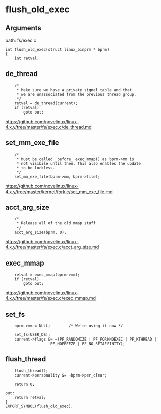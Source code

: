 flush_old_exec
========================================

Arguments
----------------------------------------

path: fs/exec.c
```
int flush_old_exec(struct linux_binprm * bprm)
{
    int retval;
```

de_thread
----------------------------------------

```
    /*
     * Make sure we have a private signal table and that
     * we are unassociated from the previous thread group.
     */
    retval = de_thread(current);
    if (retval)
        goto out;
```

https://github.com/novelinux/linux-4.x.y/tree/master/fs/exec.c/de_thread.md

set_mm_exe_file
----------------------------------------

```
    /*
     * Must be called _before_ exec_mmap() as bprm->mm is
     * not visibile until then. This also enables the update
     * to be lockless.
     */
    set_mm_exe_file(bprm->mm, bprm->file);
```

https://github.com/novelinux/linux-4.x.y/tree/master/kernel/fork.c/set_mm_exe_file.md

acct_arg_size
----------------------------------------

```
    /*
     * Release all of the old mmap stuff
     */
    acct_arg_size(bprm, 0);
```

https://github.com/novelinux/linux-4.x.y/tree/master/fs/exec.c/acct_arg_size.md

exec_mmap
-----------------------------------------

```
    retval = exec_mmap(bprm->mm);
    if (retval)
        goto out;
```

https://github.com/novelinux/linux-4.x.y/tree/master/fs/exec.c/exec_mmap.md

set_fs
----------------------------------------

```
    bprm->mm = NULL;        /* We're using it now */

    set_fs(USER_DS);
    current->flags &= ~(PF_RANDOMIZE | PF_FORKNOEXEC | PF_KTHREAD |
                    PF_NOFREEZE | PF_NO_SETAFFINITY);
```

flush_thread
----------------------------------------

```
    flush_thread();
    current->personality &= ~bprm->per_clear;

    return 0;

out:
    return retval;
}
EXPORT_SYMBOL(flush_old_exec);
```
